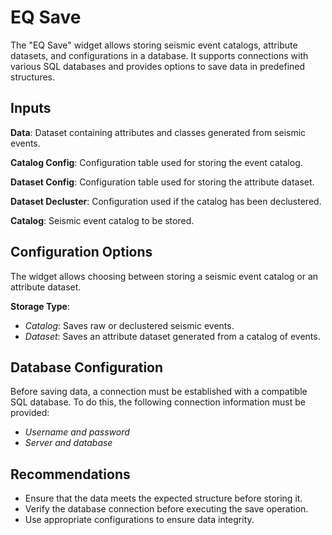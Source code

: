 EQ Save
===========


The "EQ Save" widget allows storing seismic event catalogs, attribute datasets, and configurations in a database.
It supports connections with various SQL databases and provides options to save data in predefined structures.

Inputs
-------
**Data**: Dataset containing attributes and classes generated from seismic events.

**Catalog Config**: Configuration table used for storing the event catalog.

**Dataset Config**: Configuration table used for storing the attribute dataset.

**Dataset Decluster**: Configuration used if the catalog has been declustered.

**Catalog**: Seismic event catalog to be stored.


Configuration Options
-----------
The widget allows choosing between storing a seismic event catalog or an attribute dataset.

**Storage Type**:

- *Catalog*: Saves raw or declustered seismic events.
- *Dataset*: Saves an attribute dataset generated from a catalog of events.


Database Configuration
-----------
Before saving data, a connection must be established with a compatible SQL database. To do this, the following 
connection information must be provided:

- *Username and password*
- *Server and database*


Recommendations
-----------
- Ensure that the data meets the expected structure before storing it.
- Verify the database connection before executing the save operation.
- Use appropriate configurations to ensure data integrity.